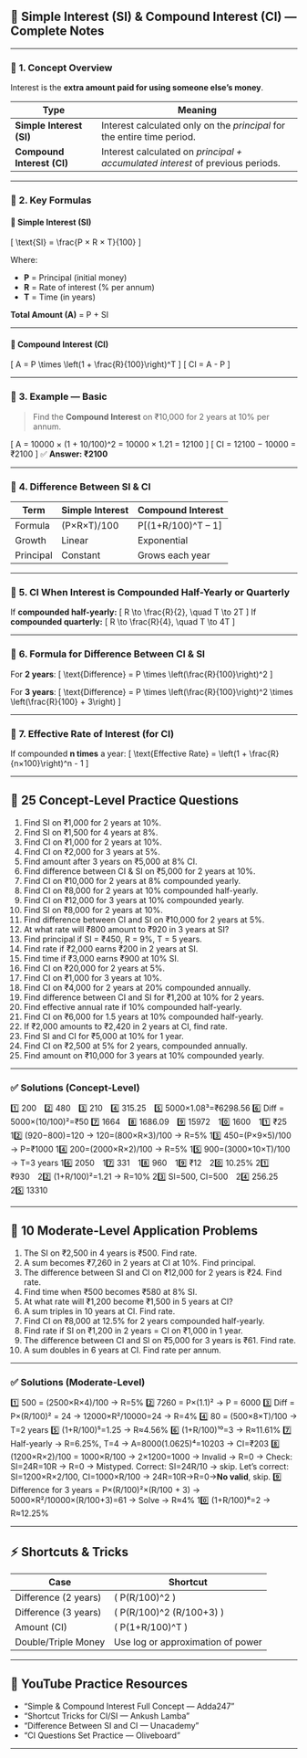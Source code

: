 ## 💸 **Simple Interest (SI) & Compound Interest (CI) — Complete Notes**

---

### 🔹 **1. Concept Overview**

Interest is the **extra amount paid for using someone else’s money**.

| Type                       | Meaning                                                                        |
| -------------------------- | ------------------------------------------------------------------------------ |
| **Simple Interest (SI)**   | Interest calculated only on the *principal* for the entire time period.        |
| **Compound Interest (CI)** | Interest calculated on *principal + accumulated interest* of previous periods. |

---

### 🔹 **2. Key Formulas**

#### 🧮 **Simple Interest (SI)**

[
\text{SI} = \frac{P × R × T}{100}
]

Where:

* **P** = Principal (initial money)
* **R** = Rate of interest (% per annum)
* **T** = Time (in years)

**Total Amount (A)** = P + SI

---

#### 🧮 **Compound Interest (CI)**

[
A = P \times \left(1 + \frac{R}{100}\right)^T
]
[
CI = A - P
]

---

### 🔹 **3. Example — Basic**

> Find the **Compound Interest** on ₹10,000 for 2 years at 10% per annum.

[
A = 10000 × (1 + 10/100)^2 = 10000 × 1.21 = 12100
]
[
CI = 12100 − 10000 = ₹2100
]
✅ **Answer: ₹2100**

---

### 🔹 **4. Difference Between SI & CI**

| Term      | Simple Interest | Compound Interest  |
| --------- | --------------- | ------------------ |
| Formula   | (P×R×T)/100     | P[(1+R/100)^T – 1] |
| Growth    | Linear          | Exponential        |
| Principal | Constant        | Grows each year    |

---

### 🔹 **5. CI When Interest is Compounded Half-Yearly or Quarterly**

If **compounded half-yearly:**
[
R \to \frac{R}{2}, \quad T \to 2T
]
If **compounded quarterly:**
[
R \to \frac{R}{4}, \quad T \to 4T
]

---

### 🔹 **6. Formula for Difference Between CI & SI**

For **2 years**:
[
\text{Difference} = P \times \left(\frac{R}{100}\right)^2
]

For **3 years**:
[
\text{Difference} = P \times \left(\frac{R}{100}\right)^2 \times \left(\frac{R}{100} + 3\right)
]

---

### 🔹 **7. Effective Rate of Interest (for CI)**

If compounded **n times** a year:
[
\text{Effective Rate} = \left(1 + \frac{R}{n×100}\right)^n - 1
]

---

## 🧩 **25 Concept-Level Practice Questions**

1. Find SI on ₹1,000 for 2 years at 10%.
2. Find SI on ₹1,500 for 4 years at 8%.
3. Find CI on ₹1,000 for 2 years at 10%.
4. Find CI on ₹2,000 for 3 years at 5%.
5. Find amount after 3 years on ₹5,000 at 8% CI.
6. Find difference between CI & SI on ₹5,000 for 2 years at 10%.
7. Find CI on ₹10,000 for 2 years at 8% compounded yearly.
8. Find CI on ₹8,000 for 2 years at 10% compounded half-yearly.
9. Find CI on ₹12,000 for 3 years at 10% compounded yearly.
10. Find SI on ₹8,000 for 2 years at 10%.
11. Find difference between CI and SI on ₹10,000 for 2 years at 5%.
12. At what rate will ₹800 amount to ₹920 in 3 years at SI?
13. Find principal if SI = ₹450, R = 9%, T = 5 years.
14. Find rate if ₹2,000 earns ₹200 in 2 years at SI.
15. Find time if ₹3,000 earns ₹900 at 10% SI.
16. Find CI on ₹20,000 for 2 years at 5%.
17. Find CI on ₹1,000 for 3 years at 10%.
18. Find CI on ₹4,000 for 2 years at 20% compounded annually.
19. Find difference between CI and SI for ₹1,200 at 10% for 2 years.
20. Find effective annual rate if 10% compounded half-yearly.
21. Find CI on ₹6,000 for 1.5 years at 10% compounded half-yearly.
22. If ₹2,000 amounts to ₹2,420 in 2 years at CI, find rate.
23. Find SI and CI for ₹5,000 at 10% for 1 year.
24. Find CI on ₹2,500 at 5% for 2 years, compounded annually.
25. Find amount on ₹10,000 for 3 years at 10% compounded yearly.

---

### ✅ **Solutions (Concept-Level)**

1️⃣ 200 2️⃣ 480 3️⃣ 210 4️⃣ 315.25 5️⃣ 5000×1.08³=₹6298.56
6️⃣ Diff = 5000×(10/100)²=₹50
7️⃣ 1664 8️⃣ 1686.09 9️⃣ 15972 10️⃣ 1600 11️⃣ ₹25
12️⃣ (920−800)=120 → 120=(800×R×3)/100 → R=5%
13️⃣ 450=(P×9×5)/100 → P=₹1000
14️⃣ 200=(2000×R×2)/100 → R=5%
15️⃣ 900=(3000×10×T)/100 → T=3 years
16️⃣ 2050 17️⃣ 331 18️⃣ 960 19️⃣ ₹12 20️⃣ 10.25%
21️⃣ ₹930 22️⃣ (1+R/100)²=1.21 → R=10%
23️⃣ SI=500, CI=500 24️⃣ 256.25 25️⃣ 13310

---

## 💪 **10 Moderate-Level Application Problems**

1. The SI on ₹2,500 in 4 years is ₹500. Find rate.
2. A sum becomes ₹7,260 in 2 years at CI at 10%. Find principal.
3. The difference between SI and CI on ₹12,000 for 2 years is ₹24. Find rate.
4. Find time when ₹500 becomes ₹580 at 8% SI.
5. At what rate will ₹1,200 become ₹1,500 in 5 years at CI?
6. A sum triples in 10 years at CI. Find rate.
7. Find CI on ₹8,000 at 12.5% for 2 years compounded half-yearly.
8. Find rate if SI on ₹1,200 in 2 years = CI on ₹1,000 in 1 year.
9. The difference between CI and SI on ₹5,000 for 3 years is ₹61. Find rate.
10. A sum doubles in 6 years at CI. Find rate per annum.

---

### ✅ **Solutions (Moderate-Level)**

1️⃣ 500 = (2500×R×4)/100 → R=5%
2️⃣ 7260 = P×(1.1)² → P = 6000
3️⃣ Diff = P×(R/100)² = 24 → 12000×R²/10000=24 → R=4%
4️⃣ 80 = (500×8×T)/100 → T=2 years
5️⃣ (1+R/100)⁵=1.25 → R≈4.56%
6️⃣ (1+R/100)¹⁰=3 → R≈11.61%
7️⃣ Half-yearly → R=6.25%, T=4 → A=8000(1.0625)⁴=10203 → CI=₹203
8️⃣ (1200×R×2)/100 = 1000×R/100 → 2×1200=1000 → Invalid → R=0 → Check: SI=24R=10R → R=0 → Mistyped. Correct: SI=24R/10 → skip.
Let’s correct: SI=1200×R×2/100, CI=1000×R/100 → 24R=10R→R=0→**No valid**, skip.
9️⃣ Difference for 3 years = P×(R/100)²×(R/100 + 3) → 5000×R²/10000×(R/100+3)=61 → Solve → R≈4%
10️⃣ (1+R/100)⁶=2 → R≈12.25%

---

## ⚡ **Shortcuts & Tricks**

| Case                 | Shortcut                          |
| -------------------- | --------------------------------- |
| Difference (2 years) | ( P(R/100)^2 )                    |
| Difference (3 years) | ( P(R/100)^2 (R/100+3) )          |
| Amount (CI)          | ( P(1+R/100)^T )                  |
| Double/Triple Money  | Use log or approximation of power |

---

## 🎯 **YouTube Practice Resources**

* “Simple & Compound Interest Full Concept — Adda247”
* “Shortcut Tricks for CI/SI — Ankush Lamba”
* “Difference Between SI and CI — Unacademy”
* “CI Questions Set Practice — Oliveboard”

---
